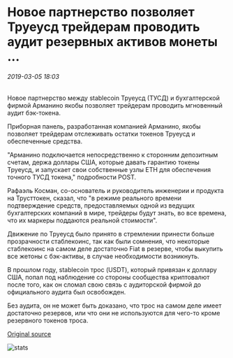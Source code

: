 # Новое партнерство позволяет Труеусд трейдерам проводить аудит резервных активов монеты ...

###### 2019-03-05 18:03

Новое партнерство между stablecoin Труеусд (ТУСД) и бухгалтерской фирмой Арманино якобы позволяет трейдерам проводить мгновенный аудит бэк-токена.

Приборная панель, разработанная компанией Арманино, якобы позволяет трейдерам отслеживать остатки токенов Труеусд и обеспеченные средства.

"Арманино подключается непосредственно к сторонним депозитным счетам, держа доллары США, которые давать гарантию токены Труеусд, и запускает свои собственные узлы ETH для обеспечения точного ТУСД токена," подробности POST.

Рафаэль Косман, со-основатель и руководитель инженерии и продукта на Трусттокен, сказал, что "в режиме реального времени подтверждение средств, предоставляемых одной из ведущих бухгалтерских компаний в мире, трейдеры будут знать, во все времена, что их маркеры поддаются реальной стоимости".

Движение по Труеусд было принято в стремлении принести больше прозрачности стаблекоинс, так как были сомнения, что некоторые стаблекоинс на самом деле достаточно Fiat в резерве, чтобы выкупить все жетоны с бэк-активы, в случае необходимости возникнуть.

В прошлом году, stablecoin трос (USDT), который привязан к доллару США, попал под наблюдение со стороны сообщества криптовалют после того, как он сломал свою связь с аудиторской фирмой до официального аудита был освобожден.

Без аудита, он не может быть доказано, что трос на самом деле имеет достаточно резервов, или что они не используются для чего-то кроме резервного токенов троса.

[Original source](https://cointelegraph.com/news/new-partnership-allows-trueusd-traders-to-audit-the-coins-backing-assets)

![stats](https://c.statcounter.com/11760860/0/a89fa40b/1/ "stats")